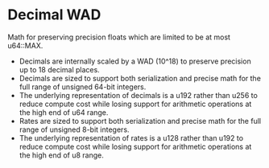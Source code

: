 # Decimal WAD
  
Math for preserving precision floats which are limited to be at most u64::MAX.
- Decimals are internally scaled by a WAD (10^18) to preserve precision up to 18 decimal places. 
- Decimals are sized to support both serialization and precise math for the full range of unsigned 64-bit integers. 
- The underlying representation of decimals is a u192 rather than u256 to reduce compute cost while losing support for arithmetic operations at the high end of u64 range.
- Rates are sized to support both serialization and precise math for the full range of unsigned 8-bit integers. 
- The underlying representation of rates is a u128 rather than u192 to reduce compute cost while losing support for arithmetic operations at the high end of u8 range.